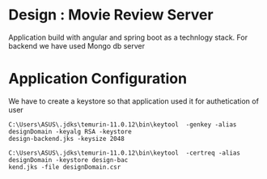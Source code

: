 # Design : Movie Review Server
Application build with angular and spring boot as a technlogy stack.
For backend we have used Mongo db server

# Application Configuration
We have to create a keystore so that application used it for authetication of user

    C:\Users\ASUS\.jdks\temurin-11.0.12\bin\keytool  -genkey -alias designDomain -keyalg RSA -keystore
    design-backend.jks -keysize 2048

    C:\Users\ASUS\.jdks\temurin-11.0.12\bin\keytool  -certreq -alias designDomain -keystore design-bac
    kend.jks -file designDomain.csr